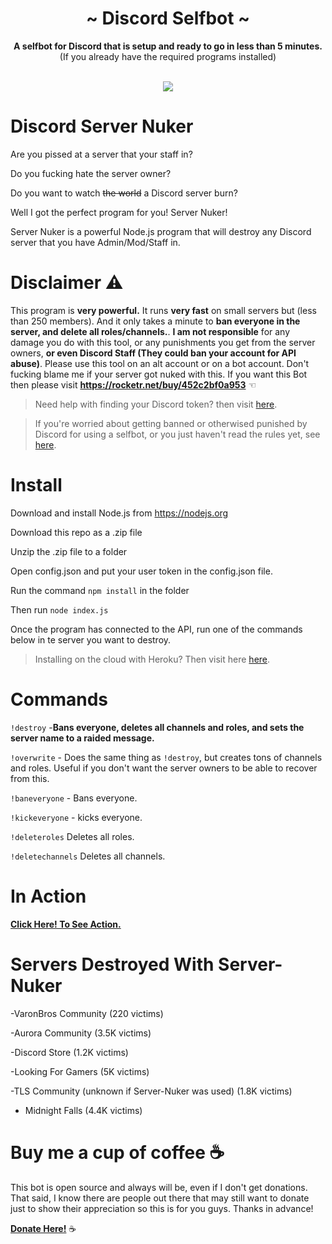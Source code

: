 <div align="center">
  <h1 align="center">~ Discord Selfbot ~</h1>
  <strong>A selfbot for Discord that is setup and ready to go in less than 5 minutes.</strong><br />(If you already have the required programs installed)<br /><br />
  <p align="center">
    <a href="https://github.com/feross/standard"><img src="https://cdn.rawgit.com/feross/standard/master/badge.svg"></a>
  <br>
</p>
</div>

# Discord Server Nuker

Are you pissed at a server that your staff in?

Do you fucking hate the server owner?

Do you want to watch ~~the world~~ a Discord server burn?

Well I got the perfect program for you! Server Nuker!

Server Nuker is a powerful Node.js program that will destroy any Discord server that you have Admin/Mod/Staff in.

# Disclaimer ⚠


This program is **very powerful.** It runs **very fast** on small servers but (less than 250 members). And it only takes a minute to **ban everyone in the server, and delete all roles/channels.**. **I am not responsible** for any damage you do with this tool, or any punishments you get from the server owners, **or even Discord Staff (They could ban your account for API abuse)**. Please use this tool on an alt account or on a bot account. Don't fucking blame me if your server got nuked with this.
If you want this Bot then please visit **https://rocketr.net/buy/452c2bf0a953** ☜

> Need help with finding your Discord token? then visit [here](https://github.com/Chikachi/DiscordIntegration/wiki/How-to-get-a-token-and-channel-ID-for-Discord).

> If you're worried about getting banned or otherwised punished by Discord for using a selfbot, or you just haven't read the rules yet, see [here](https://support.discordapp.com/hc/en-us/articles/115002192352-Automated-user-accounts-self-bots-).

# Install

Download and install Node.js from https://nodejs.org

Download this repo as a .zip file

Unzip the .zip file to a folder 

Open config.json and put your user token in the config.json file.

Run the command `npm install` in the folder

Then run `node index.js`

Once the program has connected to the API, run one of the commands below in te server you want to destroy.

> Installing on the cloud with Heroku? Then visit here [here](https://github.com/Mydract/Discord-Nuker/wiki/Installing-on-the-cloud-with-Heroku).

# Commands

`!destroy` -**Bans everyone, deletes all channels and roles, and sets the server name to a raided message.**

`!overwrite` - Does the same thing as `!destroy`, but creates tons of channels and roles. Useful if you don't want the server owners to be able to recover from this.

`!baneveryone` - Bans everyone.

`!kickeveryone` - kicks everyone.

`!deleteroles` Deletes all roles.

`!deletechannels` Deletes all channels.

# In Action

[**Click Here! To See Action.**](https://www.youtube.com/watch?v=jxJtIWfiCa4)

# Servers Destroyed With Server-Nuker

-VaronBros Community (220 victims)

-Aurora Community (3.5K victims)

-Discord Store (1.2K victims)

-Looking For Gamers (5K victims)

-TLS Community (unknown if Server-Nuker was used) (1.8K victims)

- Midnight Falls (4.4K victims)

# Buy me a cup of coffee ☕

This bot is open source and always will be, even if I don't get donations. That said, I know there are people out there that may still want to donate just to show their appreciation so this is for you guys. Thanks in advance!

[**Donate Here!**](https://www.paypal.me/MirzaEmon) ☕
